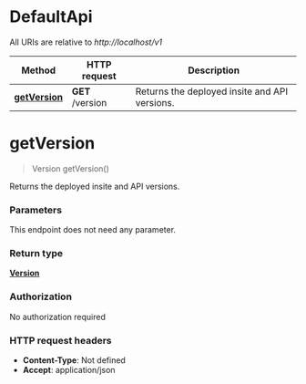 # DefaultApi

All URIs are relative to *http://localhost/v1*

Method | HTTP request | Description
------------- | ------------- | -------------
[**getVersion**](DefaultApi.md#getVersion) | **GET** /version | Returns the deployed insite and API versions.


<a name="getVersion"></a>
# **getVersion**
> Version getVersion()

Returns the deployed insite and API versions.

### Parameters
This endpoint does not need any parameter.

### Return type

[**Version**](..//Models/Version.md)

### Authorization

No authorization required

### HTTP request headers

- **Content-Type**: Not defined
- **Accept**: application/json

